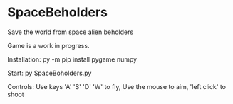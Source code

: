 # SpaceBeholders
Save the world from space alien beholders 

Game is a work in progress.

Installation:
py -m pip install pygame numpy

Start:
py SpaceBoholders.py

Controls:
Use keys 'A' 'S' 'D' 'W' to fly,
Use the mouse to aim, 
'left click' to shoot
